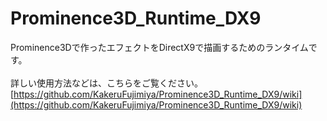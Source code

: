 # Prominence3D_Runtime_DX9
Prominence3Dで作ったエフェクトをDirectX9で描画するためのランタイムです。<br>
<br>
詳しい使用方法などは、こちらをご覧ください。<br>
[https://github.com/KakeruFujimiya/Prominence3D_Runtime_DX9/wiki](https://github.com/KakeruFujimiya/Prominence3D_Runtime_DX9/wiki)
